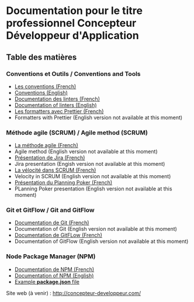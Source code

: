 # Documentation pour le titre professionnel Concepteur Développeur d'Application
## Table des matières

### Conventions et Outils / Conventions and Tools

- [Les conventions (French)](convention.md)
- [Conventions (English)](convention-en.md)
- [Documentation des linters (French)](linters-fr.md)
- [Documentation of linters (English)](linters-en.md)
- [Les formatters avec Prettier (French)](prettier.md)
- Formatters with Prettier (English version not available at this moment)

### Méthode agile (SCRUM) / Agile method (SCRUM)

- [La méthode agile (French)](agile-method.md)
- Agile method (English version not available at this moment)
- [Présentation de Jira (French)](jira-presentation.md)
- Jira presentation (Engish version not available at this moment)
- [La vélocité dans SCRUM (French)](velocite.md)
- Velocity in SCRUM (English version not available at this moment)
- [Présentation du Planning Poker (French)](planningPoker.md)
- PLanning Poker presentation (English version not available at this moment)

### Git et GitFlow / Git and GitFlow

- [Documentation de Git (French)](git.md)
- Documentation of Git (English version not available at this moment)
- [Documentation de GitFLow (French)](gitflow.md)
- Documentation of GitFlow (English version not available at this moment)

### Node Package Manager (NPM)

- [Documentation de NPM (French)](npm-fr.md)
- [Documentation of NPM (English)](npm-en.md)
- [Example **package.json** file](package.json)


Site web (à venir) : http://concepteur-developpeur.com/


